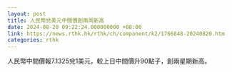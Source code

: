 ```yaml
---
layout: post
title: 人民幣兌美元中間價創兩周新高
date: 2024-08-20 09:22:24.000000000 +08:00
link: https://news.rthk.hk/rthk/ch/component/k2/1766848-20240820.htm
categories: rthk
---
```


人民幣中間價報7.1325兌1美元，較上日中間價升90點子，創兩星期新高。
